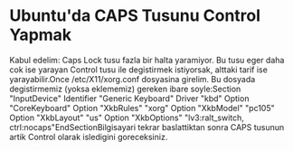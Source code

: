 # Ubuntu'da CAPS Tusunu Control Yapmak

Kabul edelim: Caps Lock tusu fazla bir halta yaramiyor. Bu tusu eger
daha cok ise yarayan Control tusu ile degistirmek istiyorsak, alttaki
tarif ise yarayabilir.Once /etc/X11/xorg.conf dosyasina girelim. Bu
dosyada degistirmemiz (yoksa eklememiz) gereken ibare soyle:Section
"InputDevice" Identifier "Generic Keyboard" Driver "kbd" Option
"CoreKeyboard" Option "XkbRules" "xorg" Option "XkbModel" "pc105"
Option "XkbLayout" "us" Option "XkbOptions" "lv3:ralt_switch,
ctrl:nocaps"EndSectionBilgisayari tekrar baslattiktan sonra CAPS
tusunun artik Control olarak isledigini goreceksiniz.




